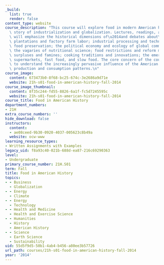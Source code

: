 ```yaml
---
_build:
  list: true
  render: false
content_type: website
course_description: "This course will explore food in modern American history as a\
  \ story of industrialization and globalization. Lectures, readings, and discussions\
  \ will emphasize the historical dimensions of\u2014and debates about\u2014slave\
  \ plantations and factory farm labor; industrial processing and technologies of\
  \ food preservation; the political economy and ecology of global commodity chains;\
  \ the vagaries of nutritional science; food restrictions and reform movements; food\
  \ surpluses and famines; cooking traditions and innovations; the emergence of restaurants,\
  \ supermarkets, fast food, and slow food. The core concern of the course will be\
  \ to understand the increasingly pervasive influence of the American model of food\
  \ production and consumption patterns.\n"
course_image:
  content: 673473b0-8f68-bc25-674c-3e2686a9d71e
  website: 21h-s01-food-in-american-history-fall-2014
course_image_thumbnail:
  content: 8f35c244-fd55-8826-6a1f-fc5d7245595c
  website: 21h-s01-food-in-american-history-fall-2014
course_title: Food in American History
department_numbers:
- 21H
extra_course_numbers: ''
hide_download: false
instructors:
  content:
  - ae08ceed-9b30-0920-4037-005623c8b49a
  website: ocw-www
learning_resource_types:
- Written Assignments with Examples
legacy_uid: f8a93c40-021b-688d-ea87-216c69290363
level:
- Undergraduate
primary_course_number: 21H.S01
term: Fall
title: Food in American History
topics:
- - Business
  - Globalization
- - Energy
  - Climate
- - Energy
  - Technology
- - Health and Medicine
  - Health and Exercise Science
- - Humanities
  - History
  - American History
- - Science
  - Earth Science
  - Sustainability
uid: 55d5f9d5-50b1-4ab4-b456-a80ee3b57726
url_path: courses/21h-s01-food-in-american-history-fall-2014
year: '2014'
---
```

